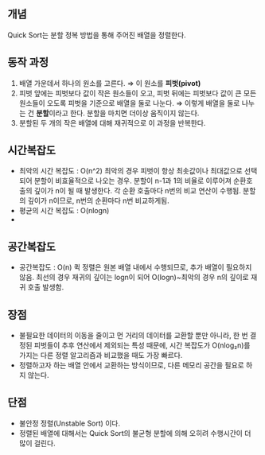 ## 개념
Quick Sort는 분할 정복 방법을 통해 주어진 배열을 정렬한다.

## 동작 과정
1. 배열 가운데서 하나의 원소를 고른다. ⇒ 이 원소를 **피벗(pivot)**
2. 피벗 앞에는 피벗보다 값이 작은 원소들이 오고, 피벗 뒤에는 피벗보다 값이 큰 모든 원소들이 오도록 피벗을 기준으로 배열을 둘로 나눈다. ⇒ 이렇게 배열을 둘로 나누는 건 **분할**이라고 한다. 분할을 마치면 더이상 움직이지 않는다.
3. 분할된 두 개의 작은 배열에 대해 재귀적으로 이 과정을 반복한다.

## 시간복잡도
- 최악의 시간 복잡도 : O(n^2) 최악의 경우 피벗이 항상 최솟값이나 최대값으로 선택되어 분할이 비효율적으로 나오는 경우. 분할이 n-1과 1의 비율로 이루어져 순환호출의 깊이가 n이 될 때 발생한다. 각 순환 호출마다 n번의 비교 연산이 수행됨. 분할의 깊이가 n이므로, n번의 순환마다 n번 비교하게됨.
- 평균의 시간 복잡도 : O(nlogn)
- 
## 공간복잡도
- 공간복잡도 : O(n) 퀵 정렬은 원본 배열 내에서 수행되므로, 추가 배열이 필요하지 않음. 최선의 경우 재귀의 깊이는 logn이 되어 O(logn)~최악의 경우 n의 깊이로 재귀 호출 발생함.

## 장점
- 불필요한 데이터의 이동을 줄이고 먼 거리의 데이터를 교환할 뿐만 아니라, 한 번 결정된 피벗들이 추후 연산에서 제외되는 특성 때문에, 시간 복잡도가 O(nlog₂n)를 가지는 다른 정렬 알고리즘과 비교했을 때도 가장 빠르다.
- 정렬하고자 하는 배열 안에서 교환하는 방식이므로, 다른 메모리 공간을 필요로 하지 않는다.

## 단점
- 불안정 정렬(Unstable Sort) 이다.
- 정렬된 배열에 대해서는 Quick Sort의 불균형 분할에 의해 오히려 수행시간이 더 많이 걸린다.